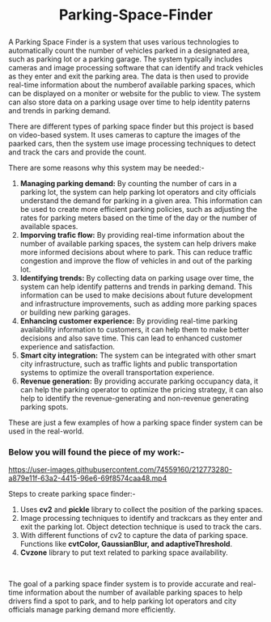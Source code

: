 # <p align='center'>Parking-Space-Finder</p>

A Parking Space Finder is a system that uses various technologies to automatically count the number of vehicles parked in a designated area, such as parking lot or a parking garage. The system typically includes cameras and image processing software that can identify and track vehicles as they enter and exit the parking area. The data is then used to provide real-time information about the numberof available parking spaces, which can be displayed on a moniter or website for the public to view. The system can also store data on a parking usage over time to help identity paterns and trends in parking demand.

There are different types of parking space finder but this project is based on video-based system. It uses cameras to capture the images of the paarked cars, then the system use image processing techniques to detect and track the cars and provide the count.

There are some reasons why this system may be needed:-
1. <b>Managing parking demand:</b> By counting the number of cars in a parking lot, the system can help parking lot operators and city officials understand the demand for parking in a given area. This information can be used to create more efficient parking policies, such as adjusting the rates for parking meters based on the time of the day or the number of available spaces.
2. <b>Imporving trafic flow:</b> By providing real-time information about the number of available parking spaces, the system can help drivers make more informed decisions about where to park. This can reduce traffic congestion and improve the flow of vehicles in and out of the parking lot.
3. <b>Identifying trends:</b> By collecting data on parking usage over time, the system can help identify patterns and trends in parking demand. This information can be used to make decisions about future development and infrastructure improvements, such as adding more parking spaces or building new parking garages.
4. <b>Enhancing customer experience:</b> By providing real-time parking availability information to customers, it can help them to make better decisions and also save time. This can lead to enhanced customer experience and satisfaction.
5. <b>Smart city integration:</b> The system can be integrated with other smart city infrastructure, such as traffic lights and public transportation systems to optimize the overall transportation experience.
6. <b>Revenue generation:</b> By providing accurate parking occupancy data, it can help the parking operator to optimize the pricing strategy, it can also help to identify the revenue-generating and non-revenue generating parking spots.

These are just a few examples of how a parking space finder system can be used in the real-world.

### Below you will found the piece of my work:-
https://user-images.githubusercontent.com/74559160/212773280-a879e11f-63a2-4415-96e6-69f8574caa48.mp4

Steps to create parking space finder:-
1. Uses <b>cv2</b> and <b>pickle</b> library to collect the position of the parking spaces.
2. Image processing techniques to identify and trackcars as they enter and exit the parking lot. Object detection technique is used to track the cars.
3. With different functions of cv2 to capture the data of parking space. Functions like <b>cvtColor, GaussianBlur, and adaptiveThreshold</B>.
4. <b>Cvzone</b> library to put text related to parking space availability.
<br>

The goal of a parking space finder system is to provide accurate and real-time information about the number of available parking spaces to help drivers find a spot to park, and to help parking lot operators and city officials manage parking demand more efficiently.
